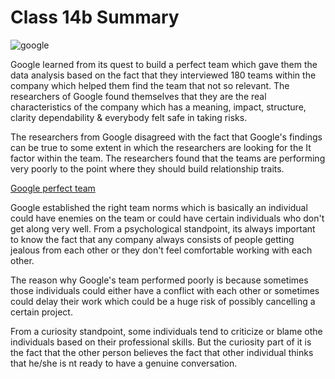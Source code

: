 # Class 14b Summary

![google](https://images.hindustantimes.com/tech/img/2020/07/18/960x540/google_ht_1595020363172_1595020368945_1595051501816.png)

Google learned from its quest to build a perfect team which gave them the data analysis based on the fact that they interviewed 180 teams within the company which helped them find the team that not so relevant. The researchers of Google found themselves that they are the real characteristics of the company which has a meaning, impact, structure, clarity dependability & everybody felt safe in taking risks.

The researchers from Google disagreed with the fact that Google's findings can be true to some extent in which the researchers are looking for the It factor within the team. The researchers found that the teams are performing very poorly to the point where they should build relationship traits.

[Google perfect team](https://pagely.com/blog/google-team-building-process/)

Google established the right team norms which is basically an individual could have enemies on the team or could have certain individuals who don't get along very well. From a psychological standpoint, its always important to know the fact that any company always consists of people getting jealous from each other or they don't feel comfortable working with each other.

The reason why Google's team performed poorly is because sometimes those individuals could either have a conflict with each other or sometimes could delay their work which could be a huge risk of possibly cancelling a certain project.

From a curiosity standpoint, some individuals tend to criticize or blame othe individuals based on their professional skills. But the curiosity part of it is the fact that the other person believes the fact that other individual thinks that he/she is nt ready to have a genuine conversation.